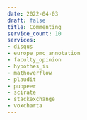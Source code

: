 ```yaml
---
date: 2022-04-03
draft: false
title: Commenting
service_count: 10
services:
- disqus
- europe_pmc_annotation
- faculty_opinion
- hypothes_is
- mathoverflow
- plaudit
- pubpeer
- scirate
- stackexchange
- voxcharta
---
```



